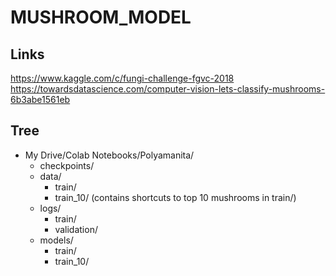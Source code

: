 # MUSHROOM_MODEL
## Links
<https://www.kaggle.com/c/fungi-challenge-fgvc-2018><br>
<https://towardsdatascience.com/computer-vision-lets-classify-mushrooms-6b3abe1561eb>
## Tree
* My Drive/Colab Notebooks/Polyamanita/
  * checkpoints/
  * data/
    * train/
    * train_10/ (contains shortcuts to top 10 mushrooms in train/)
  * logs/
    * train/
    * validation/
  * models/
    * train/
    * train_10/
